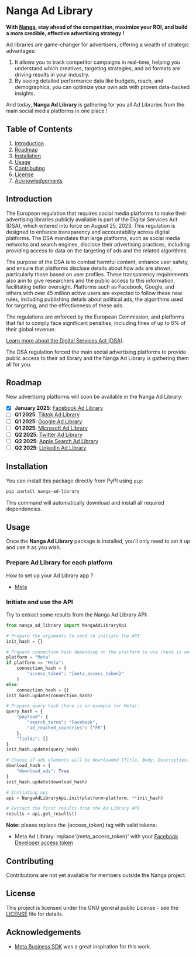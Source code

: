 # Nanga Ad Library

__With [Nanga](https://app.nanga.tech/), stay ahead of the competition, maximize your ROI, and build a more credible, effective advertising 
strategy !__

Ad libraries are game-changer for advertisers, offering a wealth of strategic advantages:  
1) It allows you to track competitor campaigns in real-time, helping you understand which creatives, targeting 
strategies, and ad formats are driving results in your industry.  
2) By seeing detailed performance data like budgets, reach, and demographics, you can optimize your own ads with 
proven data-backed insights.

And today, __Nanga Ad Library__ is gathering for you all Ad Libraries from the main social media platforms in 
one place !


## Table of Contents

1. [Introduction](#introduction)
2. [Roadmap](#roadmap)
3. [Installation](#installation)
4. [Usage](#usage)
5. [Contributing](#contributing)
6. [License](#license)
7. [Acknowledgements](#acknowledgements)

## Introduction

The European regulation that requires social media platforms to make their advertising libraries publicly available is 
part of the Digital Services Act (DSA), which entered into force on August 25, 2023. This regulation is designed to 
enhance transparency and accountability across digital platforms. The DSA mandates that large platforms, such as social
media networks and search engines, disclose their advertising practices, including providing access to data on the
targeting of ads and the related algorithms.

The purpose of the DSA is to combat harmful content, enhance user safety, and ensure that platforms disclose details
about how ads are shown, particularly those based on user profiles. These transparency requirements also aim to give
researchers and the public access to this information, facilitating better oversight. Platforms such as Facebook, 
Google, and others with over 45 million active users are expected to follow these new rules, including publishing 
details about political ads, the algorithms used for targeting, and the effectiveness of these ads.

The regulations are enforced by the European Commission, and platforms that fail to comply face significant penalties,
including fines of up to 6% of their global revenue.

[Learn more about the Digital Services Act (DSA)](https://eur-lex.europa.eu/legal-content/EN/TXT/?uri=CELEX%3A32022R2065).

The DSA regulation forced the main social advertising platforms to provide public access to their ad library and the 
Nanga Ad Library is gathering them all for you.

## Roadmap

New advertising platforms will soon be available in the Nanga Ad Library:
- [X] __January 2025__: [Facebook Ad Library](https://www.facebook.com/ads/library)
- [ ] __Q1 2025__: [Tiktok Ad Library](https://library.tiktok.com/ads)
- [ ] __Q1 2025__: [Google Ad Library](https://adstransparency.google.com)
- [ ] __Q1 2025__: [Microsoft Ad Library](https://adlibrary.ads.microsoft.com)
- [ ] __Q2 2025__: [Twitter Ad Library](https://ads.twitter.com/ads-repository)
- [ ] __Q2 2025__: [Apple Search Ad Library](https://adrepository.apple.com)
- [ ] __Q2 2025__: [LinkedIn Ad Library](https://www.linkedin.com/ad-library/home)

## Installation

You can install this package directly from PyPI using `pip`:
```bash
pip install nanga-ad-library
```

This command will automatically download and install all required dependencies.

## Usage

Once the __Nanga Ad Library__ package is installed, you'll only need to set it up and use it as you wish.

### Prepare Ad Library for each platform

How to set up your Ad Library app ?
- [Meta](https://www.facebook.com/ads/library/api/)

### Initiate and use the API

Try to extract some results from the Nanga Ad Library API:
```python
from nanga_ad_library import NangaAdLibraryApi

# Prepare the arguments to send to initiate the API
init_hash = {}

# Prepare connection hash depending on the platform to use (here is an example for Meta):
platform = "Meta"
if platform == "Meta":
    connection_hash = {
        "access_token": "{meta_access_token}"
    }
else:
    connection_hash = {}
init_hash.update(connection_hash)

# Prepare query hash (here is an example for Meta):
query_hash = {
    "payload": {
        "search_terms": "Facebook",
        "ad_reached_countries": ["FR"]
    },
    "fields": []
}
init_hash.update(query_hash)

# Choose if ads elements will be downloaded (Title, Body, Description, Image or Video, Call to action)
download_hash = {
    "download_ads": True
}
init_hash.update(download_hash)

# Initiating api
api = NangaAdLibraryApi.init(platform=platform, **init_hash)

# Extract the first results from the Ad Library API
results = api.get_results()
```
__Note:__ please replace the {access_token} tag with valid tokens:
- Meta Ad Library: replace'{meta_access_token}' with your [Facebook Developer access token](https://developers.facebook.com/tools/accesstoken/)

## Contributing

Contributions are not yet available for members outside the Nanga project.

## License

This project is licensed under the GNU general public License - see the [LICENSE](LICENSE) file for details.

## Acknowledgements

- [Meta Business SDK](https://github.com/facebook/facebook-python-business-sdk) was a great inspiration for this work. 
